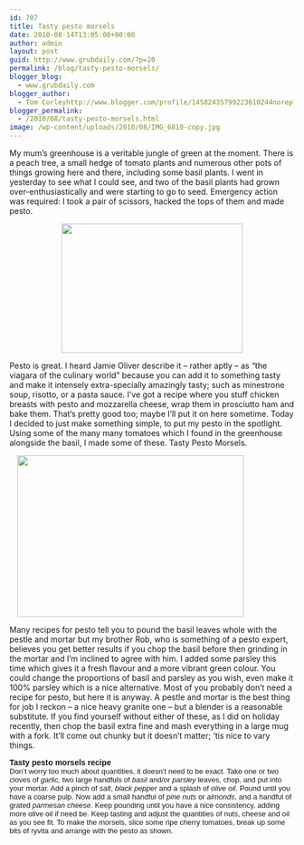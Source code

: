 ```yaml
---
id: 707
title: Tasty pesto morsels
date: 2010-08-14T13:05:00+00:00
author: admin
layout: post
guid: http://www.grubdaily.com/?p=20
permalink: /blog/tasty-pesto-morsels/
blogger_blog:
  - www.grubdaily.com
blogger_author:
  - Tom Corleyhttp://www.blogger.com/profile/14582435799223610244noreply@blogger.com
blogger_permalink:
  - /2010/08/tasty-pesto-morsels.html
image: /wp-content/uploads/2010/08/IMG_6810-copy.jpg
---
```

My mum’s greenhouse is a veritable jungle of green at the moment. There is a peach tree, a small hedge of tomato plants and numerous other pots of things growing here and there, including some basil plants. I went in yesterday to see what I could see, and two of the basil plants had grown over-enthusiastically and were starting to go to seed. Emergency action was required: I took a pair of scissors, hacked the tops of them and made pesto. 

<div class="separator" style="clear: both; text-align: center;">
  <a href="http://2.bp.blogspot.com/_BmWnKiMNzDk/TGZeOIjbtKI/AAAAAAAAAIk/ZrpYNNxnoqM/s1600/IMG_6760+copy.jpg" imageanchor="1" style="margin-left: 1em; margin-right: 1em;"><img border="0" height="228" src="http://www.grubdaily.com/wp-content/uploads/image-import/_BmWnKiMNzDk/TGZeOIjbtKI/AAAAAAAAAIk/ZrpYNNxnoqM/s320/IMG_6760%2Bcopy.jpg" width="320" /></a>
</div>

Pesto is great. I heard Jamie Oliver describe it &#8211; rather aptly &#8211; as “the viagara of the culinary world” because you can add it to something tasty and make it intensely extra-specially amazingly tasty; such as minestrone soup, risotto, or a pasta sauce. I’ve got a recipe where you stuff chicken breasts with pesto and mozzarella cheese, wrap them in prosciutto ham and bake them. That’s pretty good too; maybe I’ll put it on here sometime. Today I decided to just make something simple, to put my pesto in the spotlight. Using some of the many many tomatoes which I found in the greenhouse alongside the basil, I made some of these. Tasty Pesto Morsels.

<a href="http://2.bp.blogspot.com/_BmWnKiMNzDk/TGaRe0vEcsI/AAAAAAAAAIs/YDjZVKTgpWk/s1600/IMG_6810+copy.jpg" imageanchor="1" style="margin-left: 1em; margin-right: 1em;"><span class="Apple-style-span"  style="font-size:small;"><img border="0" height="285" src="http://www.grubdaily.com/wp-content/uploads/image-import/_BmWnKiMNzDk/TGaRe0vEcsI/AAAAAAAAAIs/YDjZVKTgpWk/s400/IMG_6810%2Bcopy.jpg" width="400" /></span></a>

Many recipes for pesto tell you to pound the basil leaves whole with the pestle and mortar but my brother Rob, who is something of a pesto expert, believes you get better results if you chop the basil before then grinding in the mortar and I&#8217;m inclined to agree with him. I added some parsley this time which gives it a fresh flavour and a more vibrant green colour. You could change the proportions of basil and parsley as you wish, even make it 100% parsley which is a nice alternative. Most of you probably don&#8217;t need a recipe for pesto, but here it is anyway. A pestle and mortar is the best thing for job I reckon &#8211; a nice heavy granite one &#8211; but a blender is a reasonable substitute. If you find yourself without either of these, as I did on holiday recently, then chop the basil extra fine and mash everything in a large mug with a fork. It&#8217;ll come out chunky but it doesn&#8217;t matter; &#8217;tis nice to vary things.

**<span class="Apple-style-span"  style="font-family:Verdana, sans-serif;">Tasty pesto morsels recipe</span>**<span class="Apple-style-span"  style="font-size:small;"><span class="Apple-style-span"  style="font-family:Verdana, sans-serif;"><br />Don&#8217;t worry too much about quantities, it doesn&#8217;t need to be exact. Take one or two cloves of <i>garlic, </i>two large handfuls of </span></span>_<span class="Apple-style-span"  style="font-size:small;"><span class="Apple-style-span"  style="font-family:Verdana, sans-serif;">basil</span></span>_<span class="Apple-style-span"  style="font-size:small;"><span class="Apple-style-span"  style="font-family:Verdana, sans-serif;"> and/or </span></span>_<span class="Apple-style-span"  style="font-size:small;"><span class="Apple-style-span"  style="font-family:Verdana, sans-serif;">parsley </span></span>_<span class="Apple-style-span"  style="font-size:small;"><span class="Apple-style-span"  style="font-family:Verdana, sans-serif;">leaves, chop, and put into your mortar. Add a pinch of </span></span>_<span class="Apple-style-span"  style="font-size:small;"><span class="Apple-style-span"  style="font-family:Verdana, sans-serif;">salt</span></span>_<span class="Apple-style-span"  style="font-size:small;"><span class="Apple-style-span"  style="font-family:Verdana, sans-serif;">, </span></span>_<span class="Apple-style-span"  style="font-size:small;"><span class="Apple-style-span"  style="font-family:Verdana, sans-serif;">black pepper</span></span>_<span class="Apple-style-span"  style="font-size:small;"><span class="Apple-style-span"  style="font-family:Verdana, sans-serif;"> and a splash of </span></span>_<span class="Apple-style-span"  style="font-size:small;"><span class="Apple-style-span"  style="font-family:Verdana, sans-serif;">olive oil</span></span>_<span class="Apple-style-span"  style="font-size:small;"><span class="Apple-style-span"  style="font-family:Verdana, sans-serif;">. Pound until you have a coarse pulp. Now add a small handful of </span></span>_<span class="Apple-style-span"  style="font-size:small;"><span class="Apple-style-span"  style="font-family:Verdana, sans-serif;">pine nuts</span></span>_<span class="Apple-style-span"  style="font-size:small;"><span class="Apple-style-span"  style="font-family:Verdana, sans-serif;"> or </span></span>_<span class="Apple-style-span"  style="font-size:small;"><span class="Apple-style-span"  style="font-family:Verdana, sans-serif;">almonds</span></span>_<span class="Apple-style-span"  style="font-size:small;"><span class="Apple-style-span"  style="font-family:Verdana, sans-serif;">, and a handful of grated </span></span>_<span class="Apple-style-span"  style="font-size:small;"><span class="Apple-style-span"  style="font-family:Verdana, sans-serif;">parmesan cheese</span></span>_<span class="Apple-style-span"  style="font-size:small;"><span class="Apple-style-span"  style="font-family:Verdana, sans-serif;">. Keep pounding until you have a nice consistency, adding more olive oil if need be. Keep tasting and adjust the quantities of nuts, cheese and oil as you see fit. To make the morsels, slice some ripe cherry tomatoes, break up some bits of ryvita and arrange with the pesto as shown.</span></span>